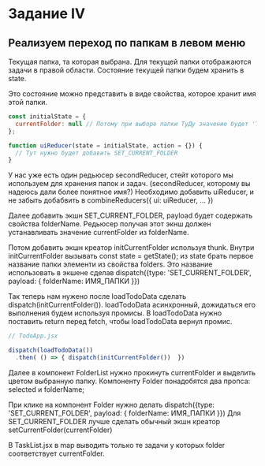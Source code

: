 # Задание IV

## Реализуем переход по папкам в левом меню

Текущая папка, та которая выбрана. Для текущей папки отображаются задачи в правой области.
Состояние текущей папки будем хранить в state.

Это состояние можно представить в виде свойства, которое хранит имя этой папки.

```js
const initialState = {
  currentFolder: null // Потому при выборе папки ТуДу значение будет 'ТуДу'
};

function uiReducer(state = initialState, action = {}) {
  // Тут нужно будет добавить SET_CURRENT_FOLDER
}
```

У нас уже есть один редьюсер secondReducer, стейт которого мы используем для хранения папок и задач. (secondReducer, которому вы надеюсь дали более понятное имя?)
Необходимо добавить uiReducer, и не забыть добабвить в combineReducers({ ui: uiReducer, ... })

Далее добавить экшн SET_CURRENT_FOLDER, payload будет содержать свойства folderName.
Редьюсер получая этот экнш должен устанавливать значение currentFolder из folderName.

Потом добавить экшн креатор initCurrentFolder используя thunk.
Внутри initCurrentFolder вызывать const state = getState(); из state брать первое название папки элементи из свойства folders.
Это название использовать в экшене сделав dispatch({type: 'SET_CURRENT_FOLDER', payload: { folderName: ИМЯ_ПАПКИ }})

Так теперь нам нужено после loadTodoData сделать dispatch(initCurrentFolder()).
loadTodoData асинхронный, дожидаться его выполнения будем используя промисы.
В loadTodoData нужно поставить return перед fetch, чтобы loadTodoData вернул промис.

```js
// TodoApp.jsx

dispatch(loadTodoData())
  .then( () => { dispatch(initCurrentFolder())  })
```

Далее в компонент FolderList нужно прокинуть currentFolder и выделить цветом выбранную папку. Компоненту Folder понадобятся два пропса: selected и folderName;

При клике на компонент Folder нужно делать dispatch({type: 'SET_CURRENT_FOLDER', payload: { folderName: ИМЯ_ПАПКИ }})
Для SET_CURRENT_FOLDER лучше сделать обычный экшн креатор setCurrentFolder(currentFolder)

В TaskList.jsx в map выводить только те задачи у которых folder соответствует currentFolder.
